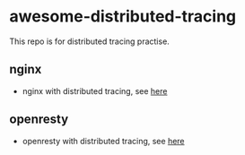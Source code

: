 # awesome-distributed-tracing

This repo is for distributed tracing practise.

## nginx

- nginx with distributed tracing, see [here](./gateway/nginx/README.md)

## openresty

- openresty with distributed tracing, see [here](./gateway/openresty/README.md)